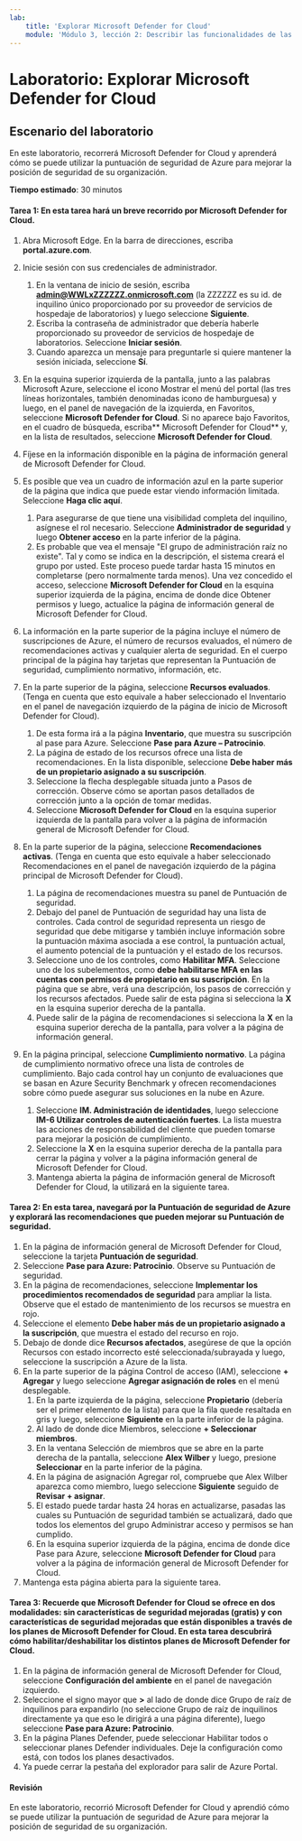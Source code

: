 ```yaml
---
lab:
    title: 'Explorar Microsoft Defender for Cloud'
    module: 'Módulo 3, lección 2: Describir las funcionalidades de las soluciones de seguridad de Microsoft. Describir las funcionalidades de administración de la seguridad de Azure'
---
```


# Laboratorio: Explorar Microsoft Defender for Cloud

## Escenario del laboratorio
En este laboratorio, recorrerá Microsoft Defender for Cloud y aprenderá cómo se puede utilizar la puntuación de seguridad de Azure para mejorar la posición de seguridad de su organización.

**Tiempo estimado**: 30 minutos

#### Tarea 1: En esta tarea hará un breve recorrido por Microsoft Defender for Cloud.
1.	Abra Microsoft Edge. En la barra de direcciones, escriba **portal.azure.com**.

1. Inicie sesión con sus credenciales de administrador.
    1. En la ventana de inicio de sesión, escriba **admin@WWLxZZZZZZ.onmicrosoft.com** (la ZZZZZZ es su id. de inquilino único proporcionado por su proveedor de servicios de hospedaje de laboratorios) y luego seleccione **Siguiente**.
    1. Escriba la contraseña de administrador que debería haberle proporcionado su proveedor de servicios de hospedaje de laboratorios. Seleccione **Iniciar sesión**.
    1. Cuando aparezca un mensaje para preguntarle si quiere mantener la sesión iniciada, seleccione **Sí**.

1. En la esquina superior izquierda de la pantalla, junto a las palabras Microsoft Azure, seleccione el icono Mostrar el menú del portal (las tres líneas horizontales, también denominadas icono de hamburguesa) y luego, en el panel de navegación de la izquierda, en Favoritos, seleccione **Microsoft Defender for Cloud**.  Si no aparece bajo Favoritos, en el cuadro de búsqueda, escriba** Microsoft Defender for Cloud** y, en la lista de resultados, seleccione **Microsoft Defender for Cloud**.

1. Fíjese en la información disponible en la página de información general de Microsoft Defender for Cloud.  

1. Es posible que vea un cuadro de información azul en la parte superior de la página que indica que puede estar viendo información limitada.  Seleccione **Haga clic aquí**.
    1. Para asegurarse de que tiene una visibilidad completa del inquilino, asígnese el rol necesario.  Seleccione **Administrador de seguridad** y luego **Obtener acceso** en la parte inferior de la página.
    1. Es probable que vea el mensaje "El grupo de administración raíz no existe".  Tal y como se indica en la descripción, el sistema creará el grupo por usted.  Este proceso puede tardar hasta 15 minutos en completarse (pero normalmente tarda menos).  Una vez concedido el acceso, seleccione **Microsoft Defender for Cloud** en la esquina superior izquierda de la página, encima de donde dice Obtener permisos y luego, actualice la página de información general de Microsoft Defender for Cloud.

1. La información en la parte superior de la página incluye el número de suscripciones de Azure, el número de recursos evaluados, el número de recomendaciones activas y cualquier alerta de seguridad.  En el cuerpo principal de la página hay tarjetas que representan la Puntuación de seguridad, cumplimiento normativo, información, etc.  

1. En la parte superior de la página, seleccione **Recursos evaluados**.  (Tenga en cuenta que esto equivale a haber seleccionado el Inventario en el panel de navegación izquierdo de la página de inicio de Microsoft Defender for Cloud).
    1. De esta forma irá a la página **Inventario**, que muestra su suscripción al pase para Azure.  Seleccione **Pase para Azure – Patrocinio**.
    1. La página de estado de los recursos ofrece una lista de recomendaciones.  En la lista disponible, seleccione **Debe haber más de un propietario asignado a su suscripción**.
    1. Seleccione la flecha desplegable situada junto a Pasos de corrección. Observe cómo se aportan pasos detallados de corrección junto a la opción de tomar medidas.  
    1. Seleccione **Microsoft Defender for Cloud** en la esquina superior izquierda de la pantalla para volver a la página de información general de Microsoft Defender for Cloud.

1. En la parte superior de la página, seleccione **Recomendaciones activas**.  (Tenga en cuenta que esto equivale a haber seleccionado Recomendaciones en el panel de navegación izquierdo de la página principal de Microsoft Defender for Cloud).
    1. La página de recomendaciones muestra su panel de Puntuación de seguridad.
    1. Debajo del panel de Puntuación de seguridad hay una lista de controles. Cada control de seguridad representa un riesgo de seguridad que debe mitigarse y también incluye información sobre la puntuación máxima asociada a ese control, la puntuación actual, el aumento potencial de la puntuación y el estado de los recursos.  
    1. Seleccione uno de los controles, como **Habilitar MFA**.  Seleccione uno de los subelementos, como **debe habilitarse MFA en las cuentas con permisos de propietario en su suscripción**.  En la página que se abre, verá una descripción, los pasos de corrección y los recursos afectados. Puede salir de esta página si selecciona la **X** en la esquina superior derecha de la pantalla.
    1. Puede salir de la página de recomendaciones si selecciona la **X** en la esquina superior derecha de la pantalla, para volver a la página de información general.

1. En la página principal, seleccione **Cumplimiento normativo**. La página de cumplimiento normativo ofrece una lista de controles de cumplimiento.  Bajo cada control hay un conjunto de evaluaciones que se basan en Azure Security Benchmark y ofrecen recomendaciones sobre cómo puede asegurar sus soluciones en la nube en Azure.
    1. Seleccione **IM. Administración de identidades**, luego seleccione **IM-6 Utilizar controles de autenticación fuertes**.  La lista muestra las acciones de responsabilidad del cliente que pueden tomarse para mejorar la posición de cumplimiento.
    1. Seleccione la **X** en la esquina superior derecha de la pantalla para cerrar la página y volver a la página información general de Microsoft Defender for Cloud. 
    1. Mantenga abierta la página de información general de Microsoft Defender for Cloud, la utilizará en la siguiente tarea.


#### Tarea 2: En esta tarea, navegará por la Puntuación de seguridad de Azure y explorará las recomendaciones que pueden mejorar su Puntuación de seguridad. 

1. En la página de información general de Microsoft Defender for Cloud, seleccione la tarjeta **Puntuación de seguridad**.
1. Seleccione **Pase para Azure: Patrocinio**.  Observe su Puntuación de seguridad.
1. En la página de recomendaciones, seleccione **Implementar los procedimientos recomendados de seguridad** para ampliar la lista. Observe que el estado de mantenimiento de los recursos se muestra en rojo.
1. Seleccione el elemento **Debe haber más de un propietario asignado a la suscripción**, que muestra el estado del recurso en rojo. 
1. Debajo de donde dice **Recursos afectados**, asegúrese de que la opción Recursos con estado incorrecto esté seleccionada/subrayada y luego, seleccione la suscripción a Azure de la lista.
1. En la parte superior de la página Control de acceso (IAM), seleccione **+ Agregar** y luego seleccione **Agregar asignación de roles** en el menú desplegable.
    1. En la parte izquierda de la página, seleccione **Propietario** (debería ser el primer elemento de la lista) para que la fila quede resaltada en gris y luego, seleccione **Siguiente** en la parte inferior de la página.
    1. Al lado de donde dice Miembros, seleccione **+ Seleccionar miembros**. 
    1. En la ventana Selección de miembros que se abre en la parte derecha de la pantalla, seleccione **Alex Wilber** y luego, presione **Seleccionar** en la parte inferior de la página.  
    1. En la página de asignación Agregar rol, compruebe que Alex Wilber aparezca como miembro, luego seleccione **Siguiente** seguido de **Revisar + asignar**.
    1. El estado puede tardar hasta 24 horas en actualizarse, pasadas las cuales su Puntuación de seguridad también se actualizará, dado que todos los elementos del grupo Administrar acceso y permisos se han cumplido.
    1. En la esquina superior izquierda de la página, encima de donde dice Pase para Azure, seleccione **Microsoft Defender for Cloud** para volver a la página de información general de Microsoft Defender for Cloud.
1. Mantenga esta página abierta para la siguiente tarea.


#### Tarea 3:  Recuerde que Microsoft Defender for Cloud se ofrece en dos modalidades: sin características de seguridad mejoradas (gratis) y con características de seguridad mejoradas que están disponibles a través de los planes de Microsoft Defender for Cloud. En esta tarea descubrirá cómo habilitar/deshabilitar los distintos planes de Microsoft Defender for Cloud.

1.	En la página de información general de Microsoft Defender for Cloud, seleccione **Configuración del ambiente** en el panel de navegación izquierdo.
1. Seleccione el signo mayor que **>** al lado de donde dice Grupo de raíz de inquilinos para expandirlo (no seleccione Grupo de raíz de inquilinos directamente ya que eso le dirigirá a una página diferente), luego seleccione **Pase para Azure: Patrocinio**.
1.	En la página Planes Defender, puede seleccionar Habilitar todos o seleccionar planes Defender individuales. Deje la configuración como está, con todos los planes desactivados.
1.	Ya puede cerrar la pestaña del explorador para salir de Azure Portal.


#### Revisión
En este laboratorio, recorrió Microsoft Defender for Cloud y aprendió cómo se puede utilizar la puntuación de seguridad de Azure para mejorar la posición de seguridad de su organización.

